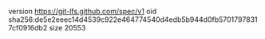 version https://git-lfs.github.com/spec/v1
oid sha256:de5e2eeec14d4539c922e464774540d4edb5b944d0fb57017978317cf0916db2
size 20553
